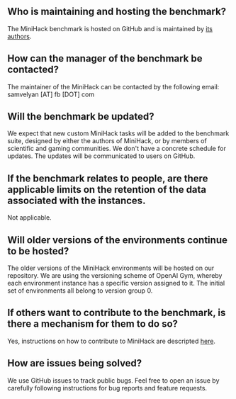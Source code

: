 ## Who is maintaining and hosting the benchmark?

The MiniHack benchmark is hosted on GitHub and is maintained by [its authors](./README.md#citation).

## How can the manager of the benchmark be contacted?

The maintainer of the MiniHack can be contacted by the following email: samvelyan [AT] fb [DOT] com

## Will the benchmark be updated?

We expect that new custom MiniHack tasks will be added to the benchmark suite, designed by either the authors of MiniHack, or by members of scientific and gaming communities.
We don't have a concrete schedule for updates. The updates will be communicated to users on GitHub.

## If the benchmark relates to people, are there applicable limits on the retention of the data associated with the instances.

Not applicable.

## Will older versions of the environments continue to be hosted?

The older versions of the MiniHack environments will be hosted on our repository. We are using the versioning scheme of OpenAI Gym, whereby each environment instance has a specific version assigned to it. The initial set of environments all belong to version group 0.

## If others want to contribute to the benchmark, is there a mechanism for them to do so?

Yes, instructions on how to contribute to MiniHack are descripted [here](./CONTRIBUTING.md).

## How are issues being solved?

We use GitHub issues to track public bugs. Feel free to open an issue by carefully following instructions for bug reports and feature requests.
